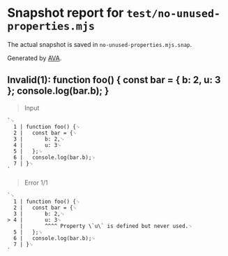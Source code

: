 # Snapshot report for `test/no-unused-properties.mjs`

The actual snapshot is saved in `no-unused-properties.mjs.snap`.

Generated by [AVA](https://avajs.dev).

## Invalid(1): function foo() { const bar = { b: 2, u: 3 }; console.log(bar.b); }

> Input

    `␊
      1 | function foo() {␊
      2 | 	const bar = {␊
      3 | 		b: 2,␊
      4 | 		u: 3␊
      5 | 	};␊
      6 | 	console.log(bar.b);␊
      7 | }␊
    `

> Error 1/1

    `␊
      1 | function foo() {␊
      2 | 	const bar = {␊
      3 | 		b: 2,␊
    > 4 | 		u: 3␊
        | 		^^^^ Property \`u\` is defined but never used.␊
      5 | 	};␊
      6 | 	console.log(bar.b);␊
      7 | }␊
    `
